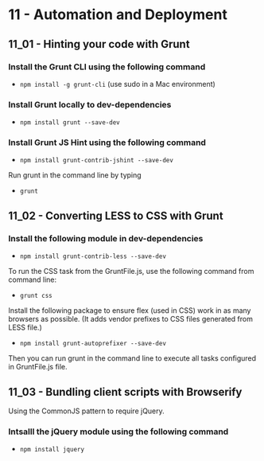 11 - Automation and Deployment
===============================

11_01 - Hinting your code with Grunt
-------------------------------------

### Install the Grunt CLI using the following command
* `npm install -g grunt-cli` (use sudo in a Mac environment)

### Install Grunt locally to dev-dependencies
* `npm install grunt --save-dev`

### Install Grunt JS Hint using the following command
* `npm install grunt-contrib-jshint --save-dev`

Run grunt in the command line by typing 
* `grunt`

11_02 - Converting LESS to CSS with Grunt
-----------------------------------------

### Install the following module in dev-dependencies
* `npm install grunt-contrib-less --save-dev`

To run the CSS task from the GruntFile.js, use the following command from command line:
* `grunt css`

Install the following package to ensure flex (used in CSS) work in as many browsers as possible. (It adds vendor prefixes to CSS files generated from LESS file.)
* `npm install grunt-autoprefixer --save-dev`

Then you can run grunt in the command line to execute all tasks configured in GruntFile.js file. 

11_03 - Bundling client scripts with Browserify
------------------------------------------------
Using the CommonJS pattern to require jQuery. 

### Intsalll the jQuery module using the following command

* `npm install jquery`
